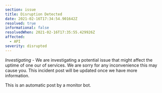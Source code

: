```yaml
---
section: issue
title: Disruption Detected
date: 2021-02-16T17:34:54.901642Z
resolved: true
informational: false
resolvedWhen: 2021-02-16T17:35:55.429926Z
affected:
  - API
severity: disrupted
---
```

*Investigating* - We are investigating a potential issue that might affect the uptime of one our of services. We are sorry for any inconvenience this may cause you. This incident post will be updated once we have more information.

This is an automatic post by a monitor bot.
        